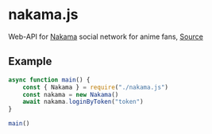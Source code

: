 # nakama.js
Web-API for [Nakama](https://nakama.social/) social network for anime fans, [Source](https://github.com/nakamauwu/nakama)

## Example
```JavaScript
async function main() {
	const { Nakama } = require("./nakama.js")
	const nakama = new Nakama()
	await nakama.loginByToken("token")
}

main()
```
